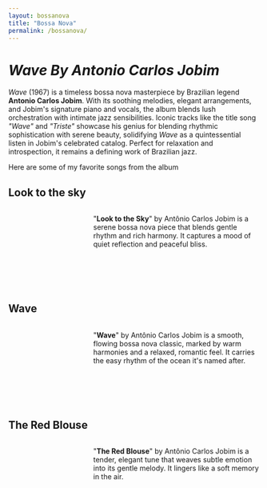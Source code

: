 ```yaml
---
layout: bossanova
title: "Bossa Nova"
permalink: /bossanova/
---
```


<style>
  /* Song section styling for responsive layout */
  .song-section {
    display: flex;
    align-items: flex-start;
    margin-bottom: 40px;
    gap: 20px;
  }
  
  .media-container {
    flex-shrink: 0;
  }
  
  .text-container {
    flex-grow: 1;
  }
  
  /* Responsive layout - stack on mobile */
  @media screen and (max-width: 768px) {
    .song-section {
      flex-direction: column;
      align-items: center;
    }
    
    .media-container {
      margin-bottom: 15px;
    }
    
    .text-container p {
      text-align: center;
    }
  }
</style>

# ***Wave By Antonio Carlos Jobim***

*Wave* (1967) is a timeless bossa nova masterpiece by Brazilian legend **Antonio Carlos Jobim**. With its soothing melodies, elegant arrangements, and Jobim's signature piano and vocals, the album blends lush orchestration with intimate jazz sensibilities. Iconic tracks like the title song *"Wave"* and *"Triste"* showcase his genius for blending rhythmic sophistication with serene beauty, solidifying *Wave* as a quintessential listen in Jobim's celebrated catalog. Perfect for relaxation and introspection, it remains a defining work of Brazilian jazz.

Here are some of my favorite songs from the album

## Look to the sky

<div class="song-section">
  <div class="media-container">
    <script src="https://fast.wistia.com/player.js" async></script>
    <script src="https://fast.wistia.com/embed/w4hen8abfv.js" async type="module"></script>
    <style>wistia-player[media-id='w4hen8abfv']:not(:defined) { background: center / contain no-repeat url('https://fast.wistia.com/embed/medias/w4hen8abfv/swatch'); display: block; filter: blur(5px); }</style>
    <wistia-player media-id="w4hen8abfv" aspect="1.0" style="width: 150px;height: 150px;"></wistia-player>
  </div>
  <div class="text-container">
    <p>"<strong>Look to the Sky</strong>" by Antônio Carlos Jobim is a serene bossa nova piece that blends gentle rhythm and rich harmony. It captures a mood of quiet reflection and peaceful bliss.</p>
  </div>
</div>

## Wave

<div class="song-section">
  <div class="media-container">
    <script src="https://fast.wistia.com/player.js" async></script>
    <script src="https://fast.wistia.com/embed/i8svtrpo5d.js" async type="module"></script>
    <style>wistia-player[media-id='i8svtrpo5d']:not(:defined) { background: center / contain no-repeat url('https://fast.wistia.com/embed/medias/i8svtrpo5d/swatch'); display: block; filter: blur(5px); }</style>
    <wistia-player media-id="i8svtrpo5d" aspect="1.0" style="width: 150px;height: 150px;"></wistia-player>
  </div>
  <div class="text-container">
    <p>"<strong>Wave</strong>" by Antônio Carlos Jobim is a smooth, flowing bossa nova classic, marked by warm harmonies and a relaxed, romantic feel. It carries the easy rhythm of the ocean it's named after.</p>
  </div>
</div>

## The Red Blouse

<div class="song-section">
  <div class="media-container">
    <script src="https://fast.wistia.com/player.js" async></script>
    <script src="https://fast.wistia.com/embed/dvq6g50cp6.js" async type="module"></script>
    <style>wistia-player[media-id='dvq6g50cp6']:not(:defined) { background: center / contain no-repeat url('https://fast.wistia.com/embed/medias/dvq6g50cp6/swatch'); display: block; filter: blur(5px); }</style>
    <wistia-player media-id="dvq6g50cp6" aspect="1.0" style="width: 150px;height: 150px;"></wistia-player>
  </div>
  <div class="text-container">
    <p>"<strong>The Red Blouse</strong>" by Antônio Carlos Jobim is a tender, elegant tune that weaves subtle emotion into its gentle melody. It lingers like a soft memory in the air.</p>
  </div>
</div>